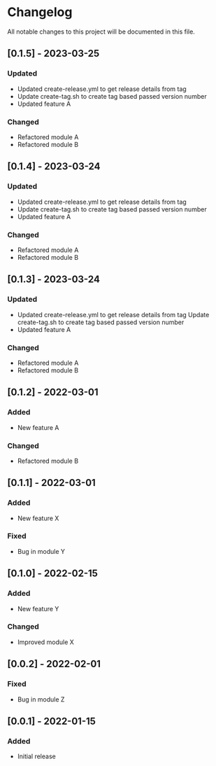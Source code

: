# Changelog

All notable changes to this project will be documented in this file.

## [0.1.5] - 2023-03-25

### Updated

- Updated create-release.yml to get release details from tag
- Update create-tag.sh to create tag based passed version number
- Updated feature A

### Changed

- Refactored module A
- Refactored module B

## [0.1.4] - 2023-03-24

### Updated

- Updated create-release.yml to get release details from tag
- Update create-tag.sh to create tag based passed version number
- Updated feature A

### Changed

- Refactored module A
- Refactored module B

## [0.1.3] - 2023-03-24

### Updated

- Updated create-release.yml to get release details from tag
  Update create-tag.sh to create tag based passed version number
- Updated feature A

### Changed

- Refactored module A
- Refactored module B

## [0.1.2] - 2022-03-01

### Added

- New feature A

### Changed

- Refactored module B

## [0.1.1] - 2022-03-01

### Added

- New feature X

### Fixed

- Bug in module Y

## [0.1.0] - 2022-02-15

### Added

- New feature Y

### Changed

- Improved module X

## [0.0.2] - 2022-02-01

### Fixed

- Bug in module Z

## [0.0.1] - 2022-01-15

### Added

- Initial release
